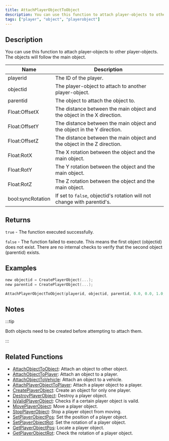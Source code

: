 ```yaml
---
title: AttachPlayerObjectToObject
description: You can use this function to attach player-objects to other player-objects.
tags: ["player", "object", "playerobject"]
---
```


<VersionWarn version='omp v1.1.0.2612' />

## Description

You can use this function to attach player-objects to other player-objects. The objects will follow the main object.

| Name              | Description                                                             |
| ----------------- | ----------------------------------------------------------------------- |
| playerid          | The ID of the player.                                                   |
| objectid          | The player-object to attach to another player-object.                   |
| parentid          | The object to attach the object to.                                     |
| Float:OffsetX     | The distance between the main object and the object in the X direction. |
| Float:OffsetY     | The distance between the main object and the object in the Y direction. |
| Float:OffsetZ     | The distance between the main object and the object in the Z direction. |
| Float:RotX        | The X rotation between the object and the main object.                  |
| Float:RotY        | The Y rotation between the object and the main object.                  |
| Float:RotZ        | The Z rotation between the object and the main object.                  |
| bool:syncRotation | If set to `false`, objectid's rotation will not change with parentid's. |

## Returns

`true` - The function executed successfully.

`false` - The function failed to execute. This means the first object (objectid) does not exist. There are no internal checks to verify that the second object (parentid) exists.

## Examples

```c
new objectid = CreatePlayerObject(...);
new parentid = CreatePlayerObject(...);

AttachPlayerObjectToObject(playerid, objectid, parentid, 0.0, 0.0, 1.0, 0.0, 0.0, 0.0, true);
```

## Notes

:::tip

Both objects need to be created before attempting to attach them.

:::

## Related Functions

- [AttachObjectToObject](AttachObjectToObject): Attach an object to other object.
- [AttachObjectToPlayer](AttachObjectToPlayer): Attach an object to a player.
- [AttachObjectToVehicle](AttachObjectToVehicle): Attach an object to a vehicle.
- [AttachPlayerObjectToPlayer](AttachPlayerObjectToPlayer): Attach a player object to a player.
- [CreatePlayerObject](CreatePlayerObject): Create an object for only one player.
- [DestroyPlayerObject](DestroyPlayerObject): Destroy a player object.
- [IsValidPlayerObject](IsValidPlayerObject): Checks if a certain player object is vaild.
- [MovePlayerObject](MovePlayerObject): Move a player object.
- [StopPlayerObject](StopPlayerObject): Stop a player object from moving.
- [SetPlayerObjectPos](SetPlayerObjectPos): Set the position of a player object.
- [SetPlayerObjectRot](SetPlayerObjectRot): Set the rotation of a player object.
- [GetPlayerObjectPos](GetPlayerObjectPos): Locate a player object.
- [GetPlayerObjectRot](GetPlayerObjectRot): Check the rotation of a player object.
